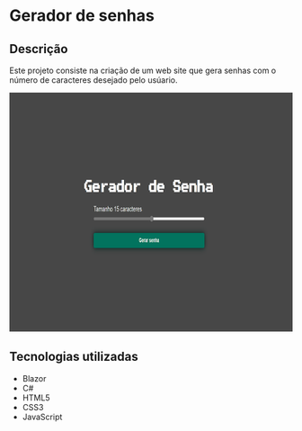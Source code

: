 <h1>Gerador de senhas</h1>
<h2>Descrição</h2>
<p>Este projeto consiste na criação de um web site que gera senhas com o número de caracteres desejado pelo usúario.</p>
<p align="center"><img height="425" width="700" src="https://github.com/FelipeCostaq/Gerador_Senha/blob/master/generator_password.png?raw=true" alt="Imagem do Site Gerador de Senhas"></p>
<h2>Tecnologias utilizadas</h2>
<ul>
  <li>Blazor</li>
  <li>C#</li>
  <li>HTML5</li>
  <li>CSS3</li>
  <li>JavaScript</li>
</ul>
